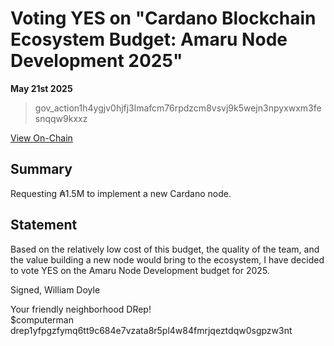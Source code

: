 # Voting YES on "Cardano Blockchain Ecosystem Budget: Amaru Node Development 2025"

**May 21st 2025**

> gov_action1h4ygjv0hjfj3lmafcm76rpdzcm8vsvj9k5wejn3npyxwxm3fesnqqw9kxxz

[View On-Chain](https://cardanoscan.io/vote/)

## Summary 

Requesting ₳1.5M to implement a new Cardano node.

## Statement

Based on the relatively low cost of this budget, the quality of the team, and the value building a new node would bring to the ecosystem, I have decided to vote YES on the Amaru Node Development budget for 2025.

Signed,
William Doyle

Your friendly neighborhood DRep! <br>
$computerman <br>
drep1yfpgzfymq6tt9c684e7vzata8r5pl4w84fmrjqeztdqw0sgpzw3nt